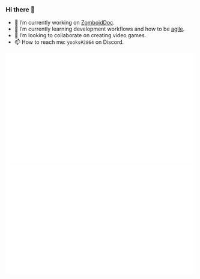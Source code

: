 ### Hi there 👋

- 🔭 I’m currently working on [ZomboidDoc](https://github.com/yooksi/pz-zdoc).
- 🌱 I’m currently learning development workflows and how to be [agile](https://www.atlassian.com/agile).
- 👯 I’m looking to collaborate on creating video games.
- 📫 How to reach me: `yooks#2864` on Discord.

![overview](https://github.com/yooksi/github-stats/blob/master/generated/overview.svg)
![languages](https://github.com/yooksi/github-stats/blob/master/generated/languages.svg)


<!--
**yooksi/yooksi** is a ✨ _special_ ✨ repository because its `README.md` (this file) appears on your GitHub profile.

Here are some ideas to get you started:


- 🌱 I’m currently learning ...

- 🤔 I’m looking for help with ...
- 💬 Ask me about ...
- 📫 How to reach me: ...
- 😄 Pronouns: ...
- ⚡ Fun fact: ...
-->
